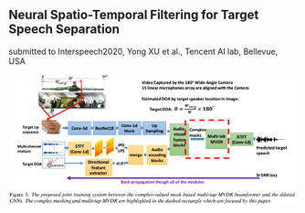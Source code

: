 ## Neural Spatio-Temporal Filtering for Target Speech Separation
submitted to Interspeech2020, Yong XU et al., Tencent AI lab, Bellevue, USA

<img src="system_overview.png" alt="hi" class="inline"/>
